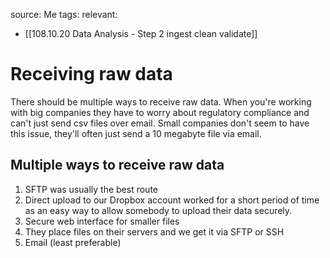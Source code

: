 source: Me
tags: 
relevant: 
- [[108.10.20 Data Analysis - Step 2 ingest clean validate]]

# Receiving raw data

There should be multiple ways to receive raw data. When you're working with big companies they have to worry about regulatory compliance and can't just send csv files over email. Small companies don't seem to have this issue, they'll often just send a 10 megabyte file via email.

## Multiple ways to receive raw data
1. SFTP was usually the best route
2. Direct upload to our Dropbox account worked for a short period of time as an easy way to allow somebody to upload their data securely.
3. Secure web interface for smaller files
4. They place files on their servers and we get it via SFTP or SSH
5. Email (least preferable)


